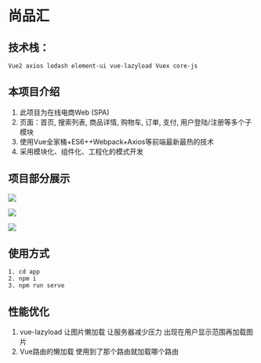 # 尚品汇

## 技术栈：

```
Vue2 axios lodash element-ui vue-lazyload Vuex core-js
```

## 本项目介绍

1. 此项目为在线电商Web (SPA)
2. 页面：首页, 搜索列表, 商品详情, 购物车, 订单, 支付, 用户登陆/注册等多个子模块
3. 使用Vue全家桶+ES6++Webpack+Axios等前端最新最热的技术
4. 采用模块化、组件化、工程化的模式开发

## 项目部分展示

![](http://article.biliimg.com/bfs/article/f9f50a2831f4cf847a790910b13fa46cd8055803.png)

![](http://article.biliimg.com/bfs/article/19930d96bc0bfb86d9ab553c632468db3d889d10.png)

![](http://article.biliimg.com/bfs/article/e0602b07b9614a3b9d8bfc7fe2176f24c7203bc1.png)

## 使用方式

```
1. cd app
2. npm i
3. npm run serve
```

## 性能优化

1. vue-lazyload 让图片懒加载 让服务器减少压力 出现在用户显示范围再加载图片
2. Vue路由的懒加载 使用到了那个路由就加载哪个路由